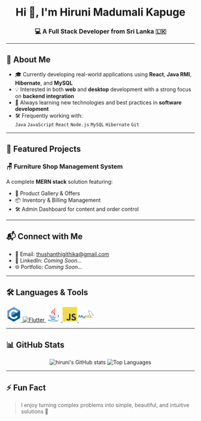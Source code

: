 <h1 align="center">Hi 👋, I'm Hiruni Madumali Kapuge</h1>
<h3 align="center">💻 A Full Stack Developer from Sri Lanka 🇱🇰</h3>

---

## 🚀 About Me

- 🎓 Currently developing real-world applications using **React**, **Java RMI**, **Hibernate**, and **MySQL**
- 💡 Interested in both **web** and **desktop** development with a strong focus on **backend integration**
- 📘 Always learning new technologies and best practices in **software development**
- 🛠️ Frequently working with:  
  `Java` `JavaScript` `React` `Node.js` `MySQL` `Hibernate` `Git`

---

## 🧩 Featured Projects

### 🪑 Furniture Shop Management System
A complete **MERN stack** solution featuring:
- 🛒 Product Gallery & Offers
- 📦 Inventory & Billing Management
- 🛠️ Admin Dashboard for content and order control

---

## 📬 Connect with Me

- 📧 Email: [thushanthigithika@gmail.com](mailto:thushanthigithika@gmail.com)
- 💼 LinkedIn: *Coming Soon...*
- 🌐 Portfolio: *Coming Soon...*

---

## 🛠️ Languages & Tools

<p align="left">
  <a href="https://www.cprogramming.com/" target="_blank" rel="noreferrer">
    <img src="https://raw.githubusercontent.com/devicons/devicon/master/icons/c/c-original.svg" alt="C" width="40" height="40"/>
  </a>
  <a href="https://flutter.dev" target="_blank" rel="noreferrer">
    <img src="https://www.vectorlogo.zone/logos/flutterio/flutterio-icon.svg" alt="Flutter" width="40" height="40"/>
  </a>
  <a href="https://www.java.com" target="_blank" rel="noreferrer">
    <img src="https://raw.githubusercontent.com/devicons/devicon/master/icons/java/java-original.svg" alt="Java" width="40" height="40"/>
  </a>
  <a href="https://developer.mozilla.org/en-US/docs/Web/JavaScript" target="_blank" rel="noreferrer">
    <img src="https://raw.githubusercontent.com/devicons/devicon/master/icons/javascript/javascript-original.svg" alt="JavaScript" width="40" height="40"/>
  </a>
  <a href="https://www.mysql.com/" target="_blank" rel="noreferrer">
    <img src="https://raw.githubusercontent.com/devicons/devicon/master/icons/mysql/mysql-original-wordmark.svg" alt="MySQL" width="40" height="40"/>
  </a>
</p>

---

## 📊 GitHub Stats

<p align="center">
  <img src="https://github-readme-stats.vercel.app/api?username=your-github-username&show_icons=true&theme=radical" alt="hiruni's GitHub stats" />
  <img src="https://github-readme-stats.vercel.app/api/top-langs/?username=your-github-username&layout=compact&theme=radical" alt="Top Languages" />
</p>

---

## ⚡ Fun Fact
> I enjoy turning complex problems into simple, beautiful, and intuitive solutions 🚀

